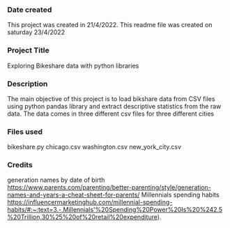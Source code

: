 ### Date created
This project was created in 21/4/2022. This readme file was created on saturday 23/4/2022

### Project Title
Exploring Bikeshare data with python libraries

### Description
The main objective of this project is to load bikshare data from CSV files using python pandas library and extract descriptive statistics from the raw data. The data comes in three different csv files for three different cities


### Files used
bikeshare.py
chicago.csv
washington.csv
new_york_city.csv

### Credits
generation names by date of birth
https://www.parents.com/parenting/better-parenting/style/generation-names-and-years-a-cheat-sheet-for-parents/
Millennials spending habits 
https://influencermarketinghub.com/millennial-spending-habits/#:~:text=3.-,Millennials'%20Spending%20Power%20Is%20%242.5%20Trillion,30%25%20of%20retail%20expenditure).
